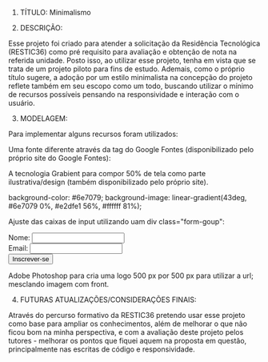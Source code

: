 1. TÍTULO: Minimalismo

2. DESCRIÇÃO:

Esse projeto foi criado para atender a solicitação da Residência Tecnológica (RESTIC36) como pré requisito para avaliação e obtenção de nota na referida unidade. Posto isso, ao utilizar esse projeto, tenha em vista que se trata de um projeto piloto para fins de estudo. Ademais, como o próprio título sugere, a adoção por um estilo minimalista na concepção do projeto reflete também em seu escopo como um todo, buscando utilizar o mínimo de recursos possíveis pensando na responsividade e interação com o usuário.

3. MODELAGEM:

Para implementar alguns recursos foram utilizados:

Uma fonte diferente através da tag <link> do Google Fontes (disponibilizado pelo próprio site do Google Fontes):

<link rel="preconnect" href="https://fonts.googleapis.com">
<link rel="preconnect" href="https://fonts.gstatic.com" crossorigin>
<link href="https://fonts.googleapis.com/css2?family=Baskervville+SC&display=swap" rel="stylesheet">

A tecnologia Grabient para compor 50% de tela como parte ilustrativa/design (também disponibilizado pelo próprio site).

background-color: #6e7079;
background-image: linear-gradient(43deg, #6e7079 0%, #e2dfe1 56%, #ffffff 81%);

Ajuste das caixas de input utilizando uam div class="form-goup":

<form id="subscription-form">
    <div class="form-group">
        <label for="name">Nome:</label>
        <input type="text" id="name" name="name" required>
    </div>
    <div class="form-group">
        <label for="email">Email:</label>
        <input type="email" id="email" name="email" required>
    </div>
    <button type="submit">Inscrever-se</button>
</form>

Adobe Photoshop para cria uma logo 500 px por 500 px para utilizar a url; mesclando imagem com front.

4. FUTURAS ATUALIZAÇÕES/CONSIDERAÇÕES FINAIS:

Através do percurso formativo da RESTIC36 pretendo usar esse projeto como base para ampliar os conhecimentos, além de melhorar o que não ficou bom na minha perspectiva, e com a avaliação deste projeto pelos tutores - melhorar os pontos que fiquei aquem na proposta em questão, principalmente nas escritas de código e responsividade.


